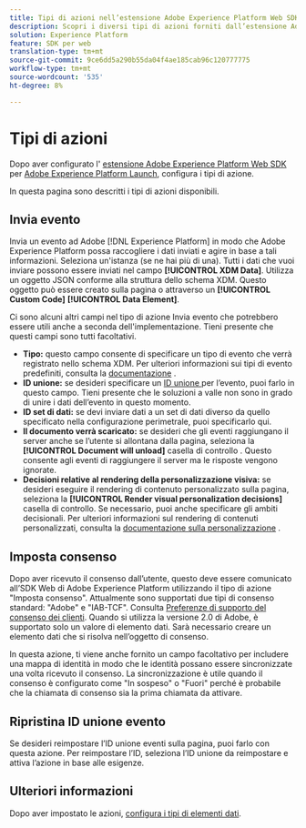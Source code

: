 ```yaml
---
title: Tipi di azioni nell’estensione Adobe Experience Platform Web SDK
description: Scopri i diversi tipi di azioni forniti dall’estensione Adobe Experience Platform Web SDK in Adobe Experience Platform Launch.
solution: Experience Platform
feature: SDK per web
translation-type: tm+mt
source-git-commit: 9ce6dd5a290b55da04f4ae185cab96c120777775
workflow-type: tm+mt
source-wordcount: '535'
ht-degree: 8%

---
```



# Tipi di azioni

Dopo aver configurato l&#39; [estensione Adobe Experience Platform Web SDK](web-sdk-extension.md) per [Adobe Experience Platform Launch](https://experienceleague.adobe.com/docs/launch.html), configura i tipi di azione.

In questa pagina sono descritti i tipi di azioni disponibili.

## Invia evento

Invia un evento ad Adobe [!DNL Experience Platform] in modo che Adobe Experience Platform possa raccogliere i dati inviati e agire in base a tali informazioni. Seleziona un&#39;istanza (se ne hai più di una). Tutti i dati che vuoi inviare possono essere inviati nel campo **[!UICONTROL XDM Data]**. Utilizza un oggetto JSON conforme alla struttura dello schema XDM. Questo oggetto può essere creato sulla pagina o attraverso un **[!UICONTROL Custom Code]** **[!UICONTROL Data Element]**.

Ci sono alcuni altri campi nel tipo di azione Invia evento che potrebbero essere utili anche a seconda dell&#39;implementazione. Tieni presente che questi campi sono tutti facoltativi.

- **Tipo:** questo campo consente di specificare un tipo di evento che verrà registrato nello schema XDM. Per ulteriori informazioni sui tipi di evento predefiniti, consulta la [documentazione](https://experienceleague.adobe.com/docs/experience-platform/edge/fundamentals/tracking-events.html?lang=en#using-the-sendbeacon-api) .
- **ID unione:** se desideri specificare un  [ID unione ](https://experienceleague.adobe.com/docs/experience-platform/edge/fundamentals/merging-event-data.html?lang=en#fundamentals) per l’evento, puoi farlo in questo campo. Tieni presente che le soluzioni a valle non sono in grado di unire i dati dell’evento in questo momento.
- **ID set di dati:** se devi inviare dati a un set di dati diverso da quello specificato nella configurazione perimetrale, puoi specificarlo qui.
- **Il documento verrà scaricato:** se desideri che gli eventi raggiungano il server anche se l’utente si allontana dalla pagina, seleziona la  **[!UICONTROL Document will unload]** casella di controllo . Questo consente agli eventi di raggiungere il server ma le risposte vengono ignorate.
- **Decisioni relative al rendering della personalizzazione visiva:** se desideri eseguire il rendering di contenuto personalizzato sulla pagina, seleziona la  **[!UICONTROL Render visual personalization decisions]** casella di controllo. Se necessario, puoi anche specificare gli ambiti decisionali. Per ulteriori informazioni sul rendering di contenuti personalizzati, consulta la [documentazione sulla personalizzazione](https://experienceleague.adobe.com/docs/experience-platform/edge/personalization/rendering-personalization-content.html?lang=en#automatically-rendering-content) .

## Imposta consenso

Dopo aver ricevuto il consenso dall’utente, questo deve essere comunicato all’SDK Web di Adobe Experience Platform utilizzando il tipo di azione &quot;Imposta consenso&quot;. Attualmente sono supportati due tipi di consenso standard: &quot;Adobe&quot; e &quot;IAB-TCF&quot;. Consulta [Preferenze di supporto del consenso dei clienti](../consent/supporting-consent.md). Quando si utilizza la versione 2.0 di Adobe, è supportato solo un valore di elemento dati. Sarà necessario creare un elemento dati che si risolva nell’oggetto di consenso.

In questa azione, ti viene anche fornito un campo facoltativo per includere una mappa di identità in modo che le identità possano essere sincronizzate una volta ricevuto il consenso. La sincronizzazione è utile quando il consenso è configurato come &quot;In sospeso&quot; o &quot;Fuori&quot; perché è probabile che la chiamata di consenso sia la prima chiamata da attivare.

## Ripristina ID unione evento

Se desideri reimpostare l’ID unione eventi sulla pagina, puoi farlo con questa azione. Per reimpostare l’ID, seleziona l’ID unione da reimpostare e attiva l’azione in base alle esigenze.

## Ulteriori informazioni

Dopo aver impostato le azioni, [configura i tipi di elementi dati](data-element-types.md).
